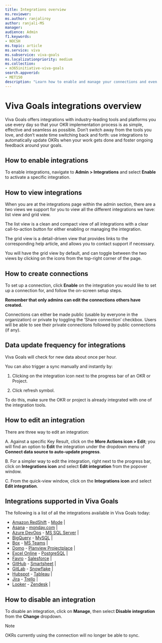 ```yaml
---
title: Integrations overview
ms.reviewer: 
ms.author: ranjaliroy
author: ranjali-MS
manager: 
audience: Admin
f1.keywords:
- NOCSH
ms.topic: article
ms.service: viva
ms.subservice: viva-goals
ms.localizationpriority: medium
ms.collection:  
- m365initiative-viva-goals  
search.appverid:
- MET150
description: "Learn how to enable and manage your connections and even request an integration"
---
```


# Viva Goals integrations overview

Viva Goals offers integrations with industry-leading tools and platforms you use every day so that your OKR implementation process is as simple, effective and seamless as possible. Don’t switch away from the tools you love, and don’t waste time switching back and forth: use integrations to automatically update OKRs when your work gets done and foster ongoing feedback around your goals.

## How to enable integrations 

To enable integrations, navigate to **Admin > Integrations** and select **Enable** to activate a specific integration.

## How to view integrations 

When you are at the integrations page within the admin section, there are a two views we support for you to view all the different integrations we have: list view and grid view. 

The list view is a clean and compact view of all integrations with a clear call-to-action button for either enabling or managing the integration. 

The grid view is a detail-driven view that provides links to the corresponding help article, and allows you to contact support if necessary. 

You will have the grid view by default, and can toggle between the two views by clicking on the icons from the top-right corner of the page.

## How to create connections

To set up a connection, click **Enable** on the integration you would like to set up a connection for, and follow the on-screen setup steps. 

**Remember that only admins can edit the connections others have created.** 

Connections can either be made public (usable by everyone in the organization) or private by toggling the ‘Share connection’ checkbox. Users will be able to see their private connections followed by public connections (if any).

## Data update frequency for integrations 

Viva Goals will check for new data about once per hour. 

You can also trigger a sync manually and instantly by:

1. Clicking on the integration icon next to the progress bar of an OKR or Project.

2. Click refresh symbol.

To do this, make sure the OKR or project is already integrated with one of the integration tools.

## How to edit an integration

There are three way to edit an integration:

A. Against a specific Key Result, click on the **More Actions icon > Edit**; you will find an option to **Edit** the integration under the dropdown menu of **Connect data source to auto-update progress**. 

B. For a simpler way to edit the integration, right next to the progress bar, click on **Integrations icon** and select **Edit integration** from the popover window. 

C. From the quick-view window, click on the **Integrations icon**  and select **Edit integration**.

## Integrations supported in Viva Goals

The following is a list of all the integrations available in Viva Goals today:

- [Amazon RedShift](/viva/goals/amazon-redshift-integration) - [Mode](/viva/goals/mode-integration) |
- [Asana](/viva/goals/asana-integration) - [monday.com](/viva/goals/monday.com-integration) |
- [Azure DevOps](/viva/goals/azure-devops-integration) - [MS SQL Server](/viva/goals/ms-sql-server-integration) |
- [BigQuery](/viva/goals/bigquery-integration) - [MySQL](/viva/goals/mysql-integration) |
- [Box](/viva/goals/box-integration) - [MS Teams](/viva/goals/ms-teams-integration) |
- [Domo](/viva/goals/domo-integration) - [Planview Projectplace](/viva/goals/planview-projectplace-integration) |
- [Excel Online](/viva/goals/excel-online-integration) - [PostgreSQL](/viva/goals/postgresql-integration) |
- [Favro](/viva/goals/favro-generating-an-api-token) - [Salesforce](/viva/goals/salesforce-integration) |
- [GitHub](/viva/goals/github-integration) - [Smartsheet](/viva/goals/smartsheet-integration) |
- [GitLab](/viva/goals/gitlab-integration) - [Snowflake](/viva/goals/snowflake-integration) |
- [Hubspot](/viva/goals/hubspot-integration) - [Tableau](/viva/goals/tableau-integration) |
- [Jira](/viva/goals/jira-integration) - [Trello](/viva/goals/trello-integration) |
- [Looker](/viva/goals/looker-integration) - [Zendesk](/viva/goals/zendesk-integration) |

## How to disable an integration

To disable an integration, click on **Manage**, then select **Disable integration** from the **Change** dropdown. 

> [!NOTE]
> OKRs currently using the connection will no longer be able to sync.
